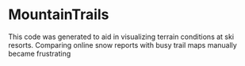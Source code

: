 # MountainTrails
This code was generated to aid in visualizing terrain conditions at ski resorts. Comparing online snow reports with busy trail maps manually became frustrating
